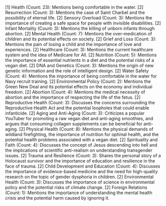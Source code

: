 [1] Health (Count: 23): Mentions being comfortable in the water.
	[2] Resurrection (Count: 3): Mentions the case of Saint Charbel and the possibility of eternal life.
	[2] Sensory Overload (Count: 3): Mentions the importance of creating a safe space for people with invisible disabilities.
	[2] Infant Mortality (Count: 3): Mentions the killing of unborn infants through abortion.
	[2] Mental Health (Count: 7): Mentions the over-medication of children and its potential effects on society.
	[2] Grief and Loss (Count: 3): Mentions the pain of losing a child and the importance of love and experiences.
	[2] Healthcare (Count: 3): Mentions the current healthcare system and the idea of Medicare for All.
	[2] Nutrition (Count: 5): Mentions the importance of essential nutrients in a diet and the potential risks of a vegan diet.
	[2] DNA and Genetics (Count: 3): Mentions the origin of new genetic information and the role of intelligent design.
	[2] Water Safety (Count: 4): Mentions the importance of being comfortable in the water for Navy recruit training.
	[2] Environmental Policy (Count: 2): Mentions the Green New Deal and its potential effects on the economy and individual freedom.
	[2] Abortion (Count: 4): Mentions the medical necessity of abortion and the importance of respecting the life of the fetus.
	[2] Reproductive Health (Count: 3): Discusses the concerns surrounding the Reproductive Health Act and the potential loopholes that could enable infanticide.
	[2] Aging and Anti-Aging (Count: 3): Criticizes a popular YouTuber for promoting a raw vegan diet and anti-aging smoothies, and argues that consuming collagen supplements can be beneficial for anti-aging.
	[2] Physical Health (Count: 8): Mentions the physical demands of wildland firefighting, the importance of nutrition for optimal health, and the potential health problems associated with a vegan diet.
	[2] Spirituality and Faith (Count: 4): Discusses the concept of Jesus descending into hell and the implications of scientific anti-realism on understanding transgender issues.
	[2] Trauma and Resilience (Count: 3): Shares the personal story of a Holocaust survivor and the importance of education and resilience in the face of trauma.
	[2] Child Development and Education (Count: 4): Discusses the importance of evidence-based medicine and the need for high-quality research on the topic of gender dysphoria in children.
	[2] Environmental Health (Count: 3): Discusses the importance of science in environmental policy and the potential risks of climate change.
	[2] Foreign Relations (Count: 1): Mentions the importance of understanding the mental health crisis and the potential harm caused by ignoring it.

